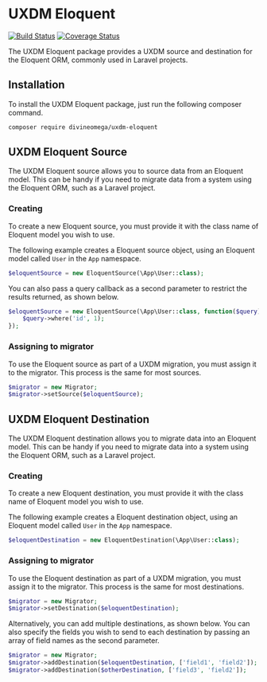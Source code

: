 # UXDM Eloquent

[![Build Status](https://travis-ci.com/DivineOmega/uxdm-eloquent.svg?branch=master)](https://travis-ci.com/DivineOmega/uxdm-eloquent)
[![Coverage Status](https://coveralls.io/repos/github/DivineOmega/uxdm-eloquent/badge.svg?branch=master)](https://coveralls.io/github/DivineOmega/uxdm-eloquent?branch=master)

The UXDM Eloquent package provides a UXDM source and destination for the
Eloquent ORM, commonly used in Laravel projects.

## Installation

To install the UXDM Eloquent package, just run the following composer 
command.

```bash
composer require divineomega/uxdm-eloquent
```

## UXDM Eloquent Source

The UXDM Eloquent source allows you to source data from an Eloquent model. This can be handy if you need to migrate data
from a system using the Eloquent ORM, such as a Laravel project.

### Creating

To create a new Eloquent source, you must provide it with the class name of Eloquent model you wish to use.

The following example creates a Eloquent source object, using an Eloquent model called `User` in the `App` namespace.

```php
$eloquentSource = new EloquentSource(\App\User::class);
```

You can also pass a query callback as a second parameter to restrict the results returned, as shown below.

```php
$eloquentSource = new EloquentSource(\App\User::class, function($query) {
    $query->where('id', 1);
});
```

### Assigning to migrator

To use the Eloquent source as part of a UXDM migration, you must assign it to the migrator. This process is the same for most sources.

```php
$migrator = new Migrator;
$migrator->setSource($eloquentSource);
```


## UXDM Eloquent Destination

The UXDM Eloquent destination allows you to migrate data into an Eloquent model. This can be handy if you need to migrate data
into a system using the Eloquent ORM, such as a Laravel project.

### Creating

To create a new Eloquent destination, you must provide it with the class name of Eloquent model you wish to use.

The following example creates a Eloquent destination object, using an Eloquent model called `User` in the `App` namespace.

```php
$eloquentDestination = new EloquentDestination(\App\User::class);
```

### Assigning to migrator

To use the Eloquent destination as part of a UXDM migration, you must assign it to the migrator. This process is the same for most destinations.

```php
$migrator = new Migrator;
$migrator->setDestination($eloquentDestination);
```

Alternatively, you can add multiple destinations, as shown below. You can also specify the fields you wish to send to each destination by 
passing an array of field names as the second parameter.

```php
$migrator = new Migrator;
$migrator->addDestination($eloquentDestination, ['field1', 'field2']);
$migrator->addDestination($otherDestination, ['field3', 'field2']);
```
